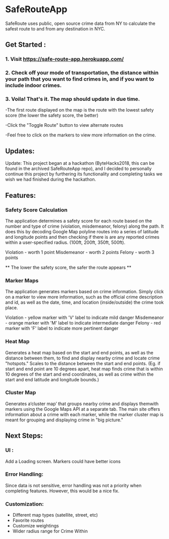 # SafeRouteApp
SafeRoute uses public, open source crime data from NY to calculate the safest route to and from any destination in NYC. 

## Get Started : 
### 1. Visit https://safe-route-app.herokuapp.com/
### 2. Check off your mode of transportation, the distance within your path that you want to find crimes in, and if you want to include indoor crimes. 
### 3. Voila! That's it. The map should update in due time. 

-The first route displayed on the map is the route with the lowest safety score (the lower the safety score, the better)

-Click the "Toggle Route" button to view alternate routes

-Feel free to click on the markers to view more information on the crime.


## Updates:
Update: This project began at a hackathon (ByteHacks2018, this can be found in the archived SafeRouteApp repo), and I decided to personally continue this project by furthering its functionality and completing tasks we wish we had finished during the hackathon. 

## Features:

### Safety Score Calculation
The application determines a safety score for each route based on the number and type of crime (violation, misdemeanor, felony) along the path. It does this by decoding Google Map polyline routes into a series of latitude and longitude points and then checking if there is are any reported crimes within a user-specified radius. (100ft, 200ft, 350ft, 500ft). 

Violation  - worth 1 point
Misdemeanor - worth 2 points
Felony - worth 3 points

** The lower the safety score, the safer the route appears **

### Marker Maps
The application generates markers based on crime information. Simply click on a marker to view more information, such as the official crime description and id, as well as the date, time, and location (inside/outside) the crime took place.

Violation  - yellow marker with 'V' label to indicate mild danger
Misdemeanor - orange marker with 'M' label to indicate intermediate danger
Felony - red marker with 'F' label to indicate more pertinent danger

### Heat Map
Generates a heat map based on the start and end points, as well as the distance between them, to find and display nearby crime and locate crime "hotspots." Scales to the distance between the start and end points.
(Eg. if start and end point are 10 degrees apart, heat map finds crime that is within 10 degrees of the start and end coordinates, as well as crime within the start and end latitude and longitude bounds.)

### Cluster Map
Generates a‘cluster map’ that groups nearby crime and displays themwith markers using the Google Maps API at a separate tab. The main site offers information about a crime with each marker, while the marker cluster map is meant for grouping and displaying crime in "big picture."

## Next Steps:
### UI :
Add a Loading screen. Markers could have better icons
### Error Handling:
Since data is not sensitive, error handling was not a priority when completing features. However, this would be a nice fix.
### Customization:
+ Different map types (satellite, street, etc)
+ Favorite routes
+ Customize weightings
+ Wider radius range for Crime Within

